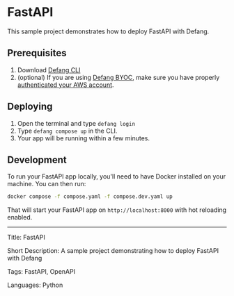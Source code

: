 # FastAPI

This sample project demonstrates how to deploy FastAPI with Defang.

## Prerequisites

1. Download <a href="https://github.com/defang-io/defang">Defang CLI</a>
2. (optional) If you are using <a href="https://docs.defang.io/docs/concepts/defang-byoc">Defang BYOC</a>, make sure you have properly <a href="https://docs.aws.amazon.com/cli/latest/userguide/cli-chap-configure.html">authenticated your AWS account</a>.

## Deploying

1. Open the terminal and type `defang login`
2. Type `defang compose up` in the CLI.
3. Your app will be running within a few minutes.

## Development

To run your FastAPI app locally, you'll need to have Docker installed on your machine. You can then run:

```bash
docker compose -f compose.yaml -f compose.dev.yaml up
```

That will start your FastAPI app on `http://localhost:8000` with hot reloading enabled.

---

Title: FastAPI

Short Description: A sample project demonstrating how to deploy FastAPI with Defang

Tags: FastAPI, OpenAPI

Languages: Python
